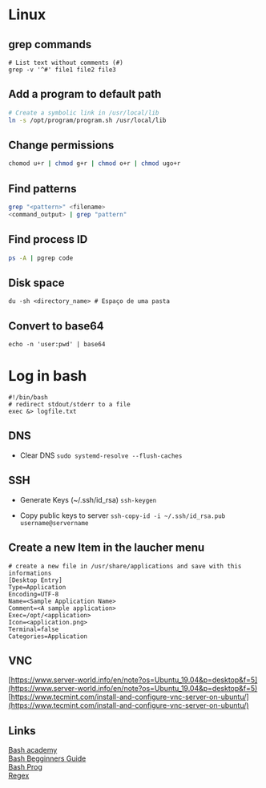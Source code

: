 # Linux

## grep commands
``` 
# List text without comments (#)
grep -v '^#' file1 file2 file3 
```

## Add a program to default path
```bash
# Create a symbolic link in /usr/local/lib
ln -s /opt/program/program.sh /usr/local/lib
``` 

## Change permissions
```bash
chomod u+r | chmod g+r | chmod o+r | chmod ugo+r
```

## Find patterns
```bash
grep "<pattern>" <filename>  
<command_output> | grep "pattern"
```
## Find process ID
```bash
ps -A | pgrep code
```

## Disk space
```df
du -sh <directory_name> # Espaço de uma pasta
```

## Convert to base64
``` echo -n 'user:pwd' | base64 ```


# Log in bash   
``` 
#!/bin/bash
# redirect stdout/stderr to a file
exec &> logfile.txt 
```

## DNS

- Clear DNS
``` sudo systemd-resolve --flush-caches ```

## SSH 

- Generate Keys (~/.ssh/id_rsa)
``` ssh-keygen ```

- Copy public keys to server
``` ssh-copy-id -i ~/.ssh/id_rsa.pub username@servername ```

## Create a new Item in the laucher menu
```
# create a new file in /usr/share/applications and save with this informations
[Desktop Entry]
Type=Application
Encoding=UTF-8
Name=<Sample Application Name>
Comment=<A sample application>
Exec=/opt/<application>
Icon=<application.png>
Terminal=false
Categories=Application
```

## VNC
[https://www.server-world.info/en/note?os=Ubuntu_19.04&p=desktop&f=5](https://www.server-world.info/en/note?os=Ubuntu_19.04&p=desktop&f=5)
[https://www.tecmint.com/install-and-configure-vnc-server-on-ubuntu/](https://www.tecmint.com/install-and-configure-vnc-server-on-ubuntu/)

## Links
[Bash academy](https://www.bash.academy/)  
[Bash Begginners Guide](http://www.tldp.org/LDP/Bash-Beginners-Guide/html/)  
[Bash Prog](http://tldp.org/HOWTO/Bash-Prog-Intro-HOWTO.html)  
[Regex](https://regexr.com/)  

